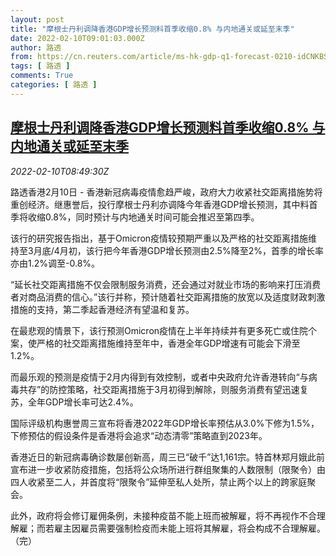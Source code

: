 ```yaml
---
layout: post
title: "摩根士丹利调降香港GDP增长预测料首季收缩0.8% 与内地通关或延至末季"
date: 2022-02-10T09:01:03.000Z
author: 路透
from: https://cn.reuters.com/article/ms-hk-gdp-q1-forecast-0210-idCNKBS2KF0VN
tags: [ 路透 ]
comments: True
categories: [ 路透 ]
---
```

<!--1644483663000-->
[摩根士丹利调降香港GDP增长预测料首季收缩0.8% 与内地通关或延至末季](https://cn.reuters.com/article/ms-hk-gdp-q1-forecast-0210-idCNKBS2KF0VN)
------

<div>
<div><i>2022-02-10T08:49:30Z</i></div><p>路透香港2月10日 - 香港新冠病毒疫情愈趋严峻，政府大力收紧社交距离措施势将重创经济。继惠誉后，投行摩根士丹利亦调降今年香港GDP增长预测，其中料首季将收缩0.8%，同时预计与内地通关时间可能会推迟至第四季。</p><p>该行的研究报告指出，基于Omicron疫情较预期严重以及严格的社交距离措施维持至3月底/4月初，该行把今年香港GDP增长预测由2.5%降至2%，首季的增长率亦由1.2%调至-0.8%。</p><p>“延长社交距离措施不仅会限制服务消费，还会通过对就业市场的影响来打压消费者对商品消费的信心。”该行并称，预计随着社交距离措施的放宽以及适度财政刺激措施的支持，第二季起香港经济有望温和复苏。</p><p>在最悲观的情景下，该行预测Omicron疫情在上半年持续并有更多死亡或住院个案，使严格的社交距离措施维持至年中，香港全年GDP增速有可能会下滑至1.2%。</p><p>而最乐观的预测是疫情于2月内得到有效控制，或者中央政府允许香港转向“与病毒共存”的防控策略，社交距离措施于3月初得到解除，则服务消费有望迅速复苏，全年GDP增长率可达2.4%。</p><p>国际评级机构惠誉周三宣布将香港2022年GDP增长率预估从3.0%下修为1.5%，下修预估的假设条件是香港将会追求“动态清零”策略直到2023年。</p><p>香港近日的新冠病毒确诊数屡创新高，周三已“破千”达1,161宗。特首林郑月娥此前宣布进一步收紧防疫措施，包括将公众场所进行群组聚集的人数限制（限聚令）由四人收紧至二人，并首度将“限聚令”延伸至私人处所，禁止两个以上的跨家庭聚会。</p><p>此外，政府将会修订雇佣条例，未接种疫苗不能上班而被解雇，将不再视作不合理解雇；而若雇主因雇员需要强制检疫而未能上班将其解雇，将会构成不合理解雇。（完）</p>
</div>
